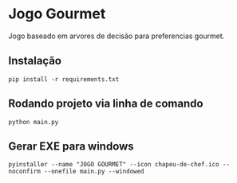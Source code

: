 # Jogo Gourmet
Jogo baseado em arvores de decisão para preferencias gourmet.

## Instalação
    pip install -r requirements.txt

## Rodando projeto via linha de comando
    python main.py

## Gerar EXE para windows
    pyinstaller --name "JOGO GOURMET" --icon chapeu-de-chef.ico --noconfirm --onefile main.py --windowed

